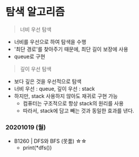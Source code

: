 # 탐색 알고리즘

> 너비 우선 탐색
- 너비를 우선으로 하여 탐색을 수행
- '최단 경로'를 찾아주기 때문에, 최단 길이 보장에 사용
- queue로 구현

> 깊이 우선 탐색
- 보다 깊은 것을 우선적으로 탐색
- 너비 우선 : queue, 깊이 우선 : stack
- 하지만, stack 사용하지 않아도 재귀로 구현 가능
    - 컴퓨터는 구조적으로 항상 stack의 원리를 사용
    - 따라서, stack에 담고 빼는 것과 동일한 효과를 낸다.

### 20201019 (월)
- B1260 | DFS와 BFS (못풂) ☆☆
    - print(*dfs())
